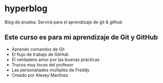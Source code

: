 # hyperblog
Blog de prueba. Servirá para el aprendizaje de git &amp; github

## Este curso es para mi aprendizaje de Git y GitHub
* Aprendo comandos de Git
* El flujo de trabajo de GitHub
* El verdadero amor por las buenas prácticas
* Trucos muy locos del profesor
* Las personaliades múltiples de Freddy
* Creado por Alexey Martínez
